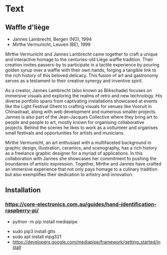 # Text

## Waffle d'liège
- Jannes Lambrecht, Bergen (NO), 1994
- Mirthe Vermunicht, Leuven (BE), 1999 

Mirthe Vermunicht and Jannes Lambrecht came together to craft a unique and interactive homage to the centuries-old Liège waffle tradition. Their creation invites passers-by to participate in a tactile experience by pouring golden syrup over a waffle with their own hands, forging a tangible link to the rich history of this beloved delicacy. This fusion of art and gastronomy serves as a testament to their creative synergy and inventive spirit.

As a creator, Jannes Lambrecht (also known as Blikschade) focuses on immersive visuals and exploring the realms of retro and new technology. His diverse portfolio spans from captivating installations showcased at events like the Light Festival Ghent to crafting visuals for venues like Vooruit in Chinastraat, along with web development and numerous smaller projects. Jannes is also part of the Jean-Jacques Collective where they bring art to people and people to art, mostly known for organising collaborative projects. Behind the scenes he likes to work as a voltunteer and organises small festivals and opportunities for artists and musicians.

Mirthe Vermunicht, an art enthusiast with a multifaceted background in graphic design, illustration, ceramics, and scenography, has a rich history as a freelance graphic designer for a myriad of applications. 
In this collaboration with Jannes she showcases her commitment to pushing the boundaries of artistic expression. 
Together, Mirthe and Jannes have crafted an immersive experience that not only pays homage to a culinary tradition but also exemplifies their dedication to artistry and innovation.

## Installation

### https://core-electronics.com.au/guides/hand-identification-raspberry-pi/
<!-- - pip install opencv-contrib-python -->
- python -m pip install mediapipe
<!-- - sudo pip3 install mediapipe-rpi4 -->
- sudo pip3 install gtts
- sudo apt install mpg321
- https://developers.google.com/mediapipe/framework/getting_started/install
